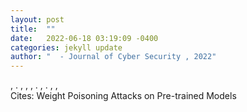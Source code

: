 ```yaml
---
layout: post
title:  ""
date:   2022-06-18 03:19:09 -0400
categories: jekyll update
author: "  - Journal of Cyber Security , 2022"
---
```

, . , , , . , . , ,  
Cites: Weight Poisoning Attacks on Pre-trained Models